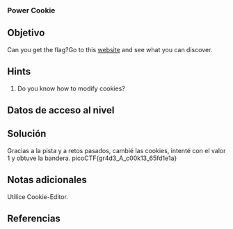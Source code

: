 ### Power Cookie
## Objetivo
Can you get the flag?Go to this [website](http://saturn.picoctf.net:62846/) and see what you can discover.
## Hints
1. Do you know how to modify cookies?
## Datos de acceso al nivel
## Solución
Gracias a la pista y a retos pasados, cambié las cookies, intenté con el valor 1 y obtuve la bandera.
picoCTF{gr4d3_A_c00k13_65fd1e1a}
## Notas adicionales
Utilice Cookie-Editor.
## Referencias
